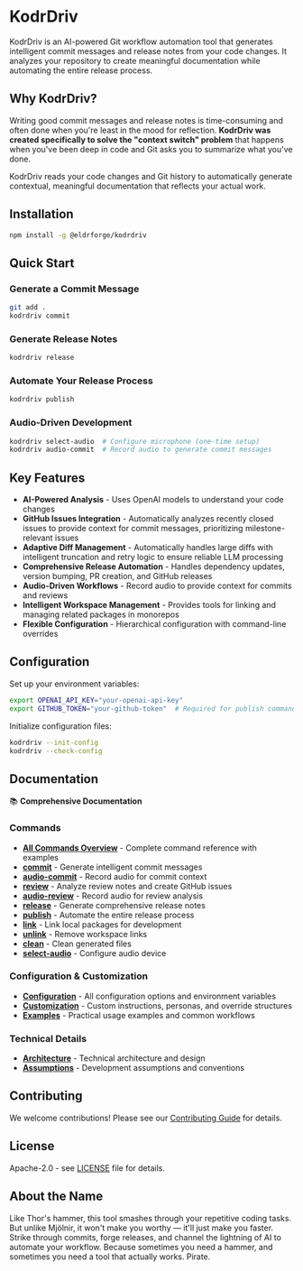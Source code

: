 # KodrDriv

KodrDriv is an AI-powered Git workflow automation tool that generates intelligent commit messages and release notes from your code changes. It analyzes your repository to create meaningful documentation while automating the entire release process.

## Why KodrDriv?

Writing good commit messages and release notes is time-consuming and often done when you're least in the mood for reflection. **KodrDriv was created specifically to solve the "context switch" problem** that happens when you've been deep in code and Git asks you to summarize what you've done.

KodrDriv reads your code changes and Git history to automatically generate contextual, meaningful documentation that reflects your actual work.

## Installation

```bash
npm install -g @eldrforge/kodrdriv
```


## Quick Start

### Generate a Commit Message
```bash
git add .
kodrdriv commit
```

### Generate Release Notes
```bash
kodrdriv release
```

### Automate Your Release Process
```bash
kodrdriv publish
```

### Audio-Driven Development
```bash
kodrdriv select-audio  # Configure microphone (one-time setup)
kodrdriv audio-commit  # Record audio to generate commit messages
```

## Key Features

- **AI-Powered Analysis** - Uses OpenAI models to understand your code changes
- **GitHub Issues Integration** - Automatically analyzes recently closed issues to provide context for commit messages, prioritizing milestone-relevant issues
- **Adaptive Diff Management** - Automatically handles large diffs with intelligent truncation and retry logic to ensure reliable LLM processing
- **Comprehensive Release Automation** - Handles dependency updates, version bumping, PR creation, and GitHub releases
- **Audio-Driven Workflows** - Record audio to provide context for commits and reviews
- **Intelligent Workspace Management** - Provides tools for linking and managing related packages in monorepos
- **Flexible Configuration** - Hierarchical configuration with command-line overrides

## Configuration

Set up your environment variables:
```bash
export OPENAI_API_KEY="your-openai-api-key"
export GITHUB_TOKEN="your-github-token"  # Required for publish command
```

Initialize configuration files:
```bash
kodrdriv --init-config
kodrdriv --check-config
```

## Documentation

📚 **Comprehensive Documentation**

### Commands
- **[All Commands Overview](docs/public/commands.md)** - Complete command reference with examples
- **[commit](docs/public/commands/commit.md)** - Generate intelligent commit messages
- **[audio-commit](docs/public/commands/audio-commit.md)** - Record audio for commit context
- **[review](docs/public/commands/review.md)** - Analyze review notes and create GitHub issues
- **[audio-review](docs/public/commands/audio-review.md)** - Record audio for review analysis
- **[release](docs/public/commands/release.md)** - Generate comprehensive release notes
- **[publish](docs/public/commands/publish.md)** - Automate the entire release process
- **[link](docs/public/commands/link.md)** - Link local packages for development
- **[unlink](docs/public/commands/unlink.md)** - Remove workspace links
- **[clean](docs/public/commands/clean.md)** - Clean generated files
- **[select-audio](docs/public/commands/select-audio.md)** - Configure audio device

### Configuration & Customization
- **[Configuration](docs/public/configuration.md)** - All configuration options and environment variables
- **[Customization](docs/public/customization.md)** - Custom instructions, personas, and override structures
- **[Examples](docs/public/examples.md)** - Practical usage examples and common workflows

### Technical Details
- **[Architecture](docs/public/architecture.md)** - Technical architecture and design
- **[Assumptions](docs/public/assumptions.md)** - Development assumptions and conventions

## Contributing

We welcome contributions! Please see our [Contributing Guide](CONTRIBUTING.md) for details.

## License

Apache-2.0 - see [LICENSE](LICENSE) file for details.

## About the Name

Like Thor's hammer, this tool smashes through your repetitive coding tasks. But unlike Mjölnir, it won't make you worthy — it'll just make you faster. Strike through commits, forge releases, and channel the lightning of AI to automate your workflow. Because sometimes you need a hammer, and sometimes you need a tool that actually works. Pirate.
